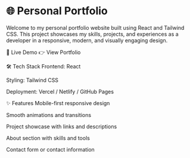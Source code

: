 # 🌐 Personal Portfolio
Welcome to my personal portfolio website built using React and Tailwind CSS. This project showcases my skills, projects, and experiences as a developer in a responsive, modern, and visually engaging design.

🚀 Live Demo
👉 View Portfolio

🛠️ Tech Stack
Frontend: React

Styling: Tailwind CSS

Deployment: Vercel / Netlify / GitHub Pages

✨ Features
Mobile-first responsive design

Smooth animations and transitions

Project showcase with links and descriptions

About section with skills and tools

Contact form or contact information
